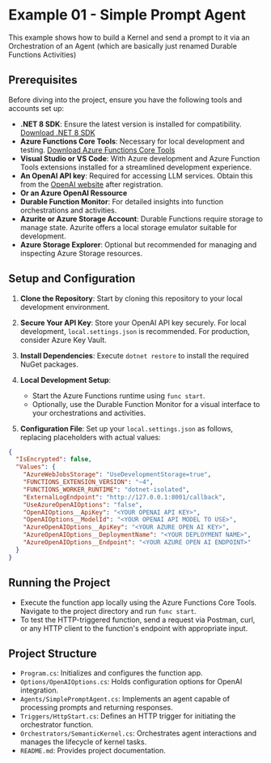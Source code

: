 
# Example 01 - Simple Prompt Agent

This example shows how to build a Kernel and send a prompt to it via an Orchestration of an Agent (which are basically just renamed Durable Functions Activities)

## Prerequisites

Before diving into the project, ensure you have the following tools and accounts set up:

- **.NET 8 SDK**: Ensure the latest version is installed for compatibility. [Download .NET 8 SDK](https://dotnet.microsoft.com/download)
- **Azure Functions Core Tools**: Necessary for local development and testing. [Download Azure Functions Core Tools](https://docs.microsoft.com/en-us/azure/azure-functions/functions-run-local)
- **Visual Studio or VS Code**: With Azure development and Azure Function Tools extensions installed for a streamlined development experience.
- **An OpenAI API key**: Required for accessing LLM services. Obtain this from the [OpenAI website](https://openai.com) after registration.
- **Or an Azure OpenAI Ressource**
- **Durable Function Monitor**: For detailed insights into function orchestrations and activities.
- **Azurite or Azure Storage Account**: Durable Functions require storage to manage state. Azurite offers a local storage emulator suitable for development.
- **Azure Storage Explorer**: Optional but recommended for managing and inspecting Azure Storage resources.

## Setup and Configuration

1. **Clone the Repository**: Start by cloning this repository to your local development environment.

2. **Secure Your API Key**: Store your OpenAI API key securely. For local development, `local.settings.json` is recommended. For production, consider Azure Key Vault.

3. **Install Dependencies**: Execute `dotnet restore` to install the required NuGet packages.

4. **Local Development Setup**:
    - Start the Azure Functions runtime using `func start`.
    - Optionally, use the Durable Function Monitor for a visual interface to your orchestrations and activities.

5. **Configuration File**: Set up your `local.settings.json` as follows, replacing placeholders with actual values:

```json
{
  "IsEncrypted": false,
  "Values": {
    "AzureWebJobsStorage": "UseDevelopmentStorage=true",
    "FUNCTIONS_EXTENSION_VERSION": "~4",
    "FUNCTIONS_WORKER_RUNTIME": "dotnet-isolated",
    "ExternalLogEndpoint": "http://127.0.0.1:8001/callback",
    "UseAzureOpenAIOptions": "false",
    "OpenAIOptions__ApiKey": "<YOUR OPENAI API KEY>",
    "OpenAIOptions__ModelId": "<YOUR OPENAI API MODEL TO USE>",
    "AzureOpenAIOptions__ApiKey": "<YOUR AZURE OPEN AI KEY>",
    "AzureOpenAIOptions__DeploymentName": "<YOUR DEPLOYMENT NAME>",
    "AzureOpenAIOptions__Endpoint": "<YOUR AZURE OPEN AI ENDPOINT>"
  }
}
```

## Running the Project

- Execute the function app locally using the Azure Functions Core Tools. Navigate to the project directory and run `func start`.
- To test the HTTP-triggered function, send a request via Postman, curl, or any HTTP client to the function's endpoint with appropriate input.

## Project Structure

- `Program.cs`: Initializes and configures the function app.
- `Options/OpenAIOptions.cs`: Holds configuration options for OpenAI integration.
- `Agents/SimplePromptAgent.cs`: Implements an agent capable of processing prompts and returning responses.
- `Triggers/HttpStart.cs`: Defines an HTTP trigger for initiating the orchestrator function.
- `Orchestrators/SemanticKernel.cs`: Orchestrates agent interactions and manages the lifecycle of kernel tasks.
- `README.md`: Provides project documentation.